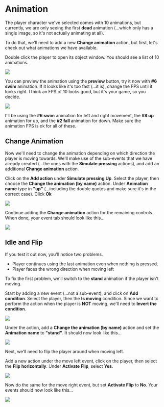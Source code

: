 # Animation

The player character we've selected comes with 10 animations, but currently, we are only seeing the first **dead** animation (...which only has a single image, so it's not actually animating at all).

To do that, we'll need to add a new **Change animation** action, but first, let's check out what animations we have available.

Double click the player to open its object window. You should see a list of 10 animations.

![](images/animations.png)

You can preview the animation using the **preview** button, try it now with **#6 swim** animation.
If it looks like it's too fast (...it is), change the FPS until it looks right.
I think an FPS of 10 looks good, but it's your game, so you decide.

![](images/fps.png)

I'll be using the **#6 swim** animation for left and right movement, the **#8 up** animation for up, and the **#2 fall** animation for down.
Make sure the animation FPS is ok for all of these.

## Change Animation

Now we'll need to change the animation depending on which direction the player is moving towards.
We'll make use of the sub-events that we have already created (...the ones with the **Simulate pressing** actions), and add an additional **Change animation** action.

Click on the **Add action** under **Simulate pressing Up**.
Select the player, then choose the **Change the animation (by name)** action.
Under **Animation name** type in **"up"** (...including the double quotes and make sure it's in the correct case).
Click **Ok**

![](images/up.png)

Continue adding the **Change animation** action for the remaining controls.
When done, your event tab should look like this...

![](images/changeAnimations.png)

## Idle and Flip

If you test it out now, you'll notice two problems.

* Player continues using the last animation even when nothing is pressed.
* Player faces the wrong direction when moving left

To fix the first problem, we'll switch to the **stand** animation if the player isn't moving.

Start by adding a new event (...not a sub-event), and click on **Add condition**.
Select the player, then the **Is moving** condition.
Since we want to perform the action when the player is **NOT** moving, we'll need to **Invert the condition**.

![](images/notMoving.png)

Under the action, add a **Change the animation (by name)** action and set the **Animation name** to **"stand"**.
It should now look like this...

![](images/idle.png)

Next, we'll need to flip the player around when moving left.

Add a new action under the move left event, click on the player, then select the **Flip horizontally**.
Under **Activate Flip**, select **Yes**.

![](images/flip.png)

Now do the same for the move right event, but set **Activate Flip** to **No**.
Your events should now look like this...

![](images/bothFlips.png)
